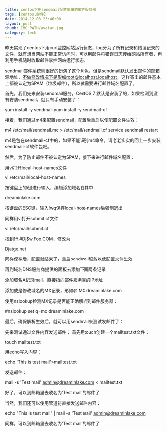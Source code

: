 ```yaml
---
title: centos下用sendmail配置简单的邮件服务器
tags: [centos,邮件]
date: 2014-12-03 23:46:00
layout: post
thumb: IMG_PATH/avatar.jpg
category: tech
---
```


昨天实现了centos下用curl监控网站运行状态，log分为了所有记录和错误记录的文件，就有想当网站不能正常访问时，可以用邮件将错误日志传给网站所有者，再利用手机随时收取邮件掌控网站运行状态。

sendmail邮件系统则很好的扮演了这个角色，但是sendmail默认发出邮件的邮箱源地址，不做修改情况下是形如root@localhost.localhost，这样寄出的邮件基本上都被认定为SPAM（垃圾邮件），所以就需要进行邮件域名配置了。

首先，我们先来安装sendmail服务，CentOS 7 默认是安装了的，如果检测到没有安装sendmail，就只有手动安装了：
  
yum install -y sendmail
yum install -y sendmail-cf
  
接着，我们通过m4来配置sendmail，配置后重启以使配置文件生效：
  
m4 /etc/mail/sendmail.mc > /etc/mail/sendmail.cf
service sendmail restart
  
m4是包在sendmail-cf中的，如果不能识别m4命令，请老老实实的回上一步安装sendmail-cf软件包吧。

然后，为了防止邮件不被认定为SPAM，接下来进行邮件域名配置：

用vi打开local-host-names文件
  
vi /etc/mail/local-host-names
  
按键盘上的i键进行输入，编辑添加域名在其中
  
dreaminlake.com
  
按键盘的ESC键，输入!wq保存local-host-names后强制退出

同样用vi打开submit.cf文件
  
vi /etc/mail/submit.cf
  
找到行 #Dj$w.Foo.COM，修改为
  
Djatge.net
  
同样保存后，配置就结束了，重启sendmail服务以使配置文件生效

再到域名DNS服务商提供的面板去添加下面两条记录

添加域名A记录mail，直接指向邮件服务器的IP地址

添加或是修改域名的MX记录，形如@  MX  dreaminlake.com

使用nslookup检测MX记录是否能正确解析到邮件服务器：
  
#nslookup
set q=mx
dreaminlake.com
  
最后，确保解析生效后，就可以用sendmail来测试发邮件了：

先来测试通过文件内容发送邮件： 首先用touch创建一个mailtest.txt文件：
  
touch mailtest.txt
  
用echo写入内容：
  
echo 'This is test mail'>mailtest.txt
  
发送邮件：
  
mail -s 'Test mail' admin@dreaminlake.com < mailtest.txt
  
好了，可以到邮箱里去收名为‘Test mail’的邮件了

当然，我们还可以使用管道符直接发送邮件内容：
  
echo "This is test mail" | mail -s 'Test mail' admin@dreaminlake.com
  
同样，可以到邮箱里去收名为‘Test mail’的邮件了
